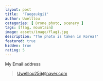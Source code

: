 ```yaml
---
layout: post
title:  "Taegeukgi1"
author: Uwelllou
categories: [ Drone photo, scenery ]
tags: [flag, mountain]
image: assets/image/flag1.jpg
description: "The photo is taken in Korea!"
featured: true
hidden: true
rating: 5
---
```







My Email address

> Uwelllou256@naver.com